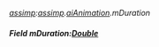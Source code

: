 _[assimp](../../modules/assimp/assimp-module.md):[assimp](../../modules/assimp/assimp-module.md).[aiAnimation](../../modules/assimp/assimp-aianimation.md).mDuration_
##### Field mDuration:[Double](../../modules/wonkey/wonkey-types-double.md)
